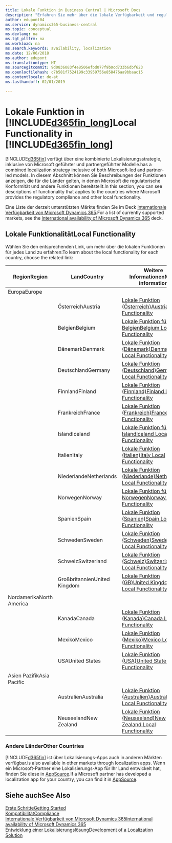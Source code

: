 ```yaml
---
title: Lokale Funktion in Business Central | Microsoft Docs
description: "Erfahren Sie mehr über die lokale Verfügbarkeit und regulatorischen Konformität von Dynamics 365 Business Central."
author: edupont04
ms.service: dynamics365-business-central
ms.topic: conceptual
ms.devlang: na
ms.tgt_pltfrm: na
ms.workload: na
ms.search.keywords: availability, localization
ms.date: 12/06/2018
ms.author: edupont
ms.translationtype: HT
ms.sourcegitcommit: 9d0836083f4e8506efbd077f9b0cd733b6dbf623
ms.openlocfilehash: c7b581f7524199c33959756e858476aa9bbaac15
ms.contentlocale: de-at
ms.lasthandoff: 02/01/2019

---
```

# <a name="local-functionality-in-included365finlongincludesd365finlongmdmd"></a><span data-ttu-id="b67f1-103">Lokale Funktion in [!INCLUDE[d365fin_long](includes/d365fin_long_md.md)]</span><span class="sxs-lookup"><span data-stu-id="b67f1-103">Local Functionality in [!INCLUDE[d365fin_long](includes/d365fin_long_md.md)]</span></span>
[!INCLUDE[d365fin](includes/d365fin_md.md)] <span data-ttu-id="b67f1-104">verfügt über eine kombinierte Lokalisierungsstrategie, inklusive von Microsoft geführter und partnergeführter Modelle.</span><span class="sxs-lookup"><span data-stu-id="b67f1-104">has a combined localization strategy inclusive of both Microsoft-led and partner-led models.</span></span> <span data-ttu-id="b67f1-105">In diesem Abschnitt können Sie Beschreibungen der Funktionen anzeigen, die für die Länder gelten, in denen Microsoft die regulatorische Konformität und andere Funktionen bereitstellt.</span><span class="sxs-lookup"><span data-stu-id="b67f1-105">In this section, you can see descriptions of functionality that applies to the countries where Microsoft provides the regulatory compliance and other local functionality.</span></span>  

<span data-ttu-id="b67f1-106">Eine Liste der derzeit unterstützten Märkte finden Sie im Deck [Internationale Verfügbarkeit von Microsoft Dynamics 365](https://docs.microsoft.com/en-us/dynamics365/get-started/availability).</span><span class="sxs-lookup"><span data-stu-id="b67f1-106">For a list of currently supported markets, see the [International availability of Microsoft Dynamics 365](https://docs.microsoft.com/en-us/dynamics365/get-started/availability) deck.</span></span>  

## <a name="local-functionality"></a><span data-ttu-id="b67f1-107">Lokale Funktionalität</span><span class="sxs-lookup"><span data-stu-id="b67f1-107">Local Functionality</span></span>
<span data-ttu-id="b67f1-108">Wählen Sie den entsprechenden Link, um mehr über die lokalen Funktionen für jedes Land zu erfahren:</span><span class="sxs-lookup"><span data-stu-id="b67f1-108">To learn about the local functionality for each country, choose the related link:</span></span>

| <span data-ttu-id="b67f1-109">Region</span><span class="sxs-lookup"><span data-stu-id="b67f1-109">Region</span></span> | <span data-ttu-id="b67f1-110">Land</span><span class="sxs-lookup"><span data-stu-id="b67f1-110">Country</span></span> | <span data-ttu-id="b67f1-111">Weitere Informationen</span><span class="sxs-lookup"><span data-stu-id="b67f1-111">More information</span></span> |
| --- | --- |--- |
| <span data-ttu-id="b67f1-112">Europa</span><span class="sxs-lookup"><span data-stu-id="b67f1-112">Europe</span></span> |  | |
|        | <span data-ttu-id="b67f1-113">Österreich</span><span class="sxs-lookup"><span data-stu-id="b67f1-113">Austria</span></span> | [<span data-ttu-id="b67f1-114">Lokale Funktion (Österreich)</span><span class="sxs-lookup"><span data-stu-id="b67f1-114">Austria Local Functionality</span></span>](localfunctionality/austria/austria-local-functionality.md) |
|        | <span data-ttu-id="b67f1-115">Belgien</span><span class="sxs-lookup"><span data-stu-id="b67f1-115">Belgium</span></span> |  [<span data-ttu-id="b67f1-116">Lokale Funktion für Belgien</span><span class="sxs-lookup"><span data-stu-id="b67f1-116">Belgium Local Functionality</span></span>](localfunctionality/belgium/belgium-local-functionality.md) |
|        | <span data-ttu-id="b67f1-117">Dänemark</span><span class="sxs-lookup"><span data-stu-id="b67f1-117">Denmark</span></span> | [<span data-ttu-id="b67f1-118">Lokale Funktion (Dänemark)</span><span class="sxs-lookup"><span data-stu-id="b67f1-118">Denmark Local Functionality</span></span>](localfunctionality/denmark/denmark-local-functionality.md) |
|        | <span data-ttu-id="b67f1-119">Deutschland</span><span class="sxs-lookup"><span data-stu-id="b67f1-119">Germany</span></span> | [<span data-ttu-id="b67f1-120">Lokale Funktion (Deutschland)</span><span class="sxs-lookup"><span data-stu-id="b67f1-120">Germany Local Functionality</span></span>](localfunctionality/germany/germany-local-functionality.md) |
|        | <span data-ttu-id="b67f1-121">Finnland</span><span class="sxs-lookup"><span data-stu-id="b67f1-121">Finland</span></span> | [<span data-ttu-id="b67f1-122">Lokale Funktion (Finnland)</span><span class="sxs-lookup"><span data-stu-id="b67f1-122">Finland Local Functionality</span></span>](localfunctionality/finland/finland-local-functionality.md) |
|        | <span data-ttu-id="b67f1-123">Frankreich</span><span class="sxs-lookup"><span data-stu-id="b67f1-123">France</span></span> | [<span data-ttu-id="b67f1-124">Lokale Funktion (Frankreich)</span><span class="sxs-lookup"><span data-stu-id="b67f1-124">France Local Functionality</span></span>](localfunctionality/france/france-local-functionality.md) |
|        | <span data-ttu-id="b67f1-125">Island</span><span class="sxs-lookup"><span data-stu-id="b67f1-125">Iceland</span></span> | [<span data-ttu-id="b67f1-126">Lokale Funktion für Island</span><span class="sxs-lookup"><span data-stu-id="b67f1-126">Iceland Local Functionality</span></span>](localfunctionality/iceland/iceland-local-functionality.md) |
|        | <span data-ttu-id="b67f1-127">Italien</span><span class="sxs-lookup"><span data-stu-id="b67f1-127">Italy</span></span> | [<span data-ttu-id="b67f1-128">Lokale Funktion (Italien)</span><span class="sxs-lookup"><span data-stu-id="b67f1-128">Italy Local Functionality</span></span>](localfunctionality/italy/italy-local-functionality.md) |
|        | <span data-ttu-id="b67f1-129">Niederlande</span><span class="sxs-lookup"><span data-stu-id="b67f1-129">Netherlands</span></span> | [<span data-ttu-id="b67f1-130">Lokale Funktion (Niederlande)</span><span class="sxs-lookup"><span data-stu-id="b67f1-130">Netherlands Local Functionality</span></span>](localfunctionality/netherlands/netherlands-local-functionality.md) |
|        | <span data-ttu-id="b67f1-131">Norwegen</span><span class="sxs-lookup"><span data-stu-id="b67f1-131">Norway</span></span> | [<span data-ttu-id="b67f1-132">Lokale Funktion für Norwegen</span><span class="sxs-lookup"><span data-stu-id="b67f1-132">Norway Local Functionality</span></span>](localfunctionality/norway/norway-local-functionality.md) |
|        | <span data-ttu-id="b67f1-133">Spanien</span><span class="sxs-lookup"><span data-stu-id="b67f1-133">Spain</span></span> | [<span data-ttu-id="b67f1-134">Lokale Funktion (Spanien)</span><span class="sxs-lookup"><span data-stu-id="b67f1-134">Spain Local Functionality</span></span>](localfunctionality/spain/spain-local-functionality.md) |
|        | <span data-ttu-id="b67f1-135">Schweden</span><span class="sxs-lookup"><span data-stu-id="b67f1-135">Sweden</span></span> | [<span data-ttu-id="b67f1-136">Lokale Funktion (Schweden)</span><span class="sxs-lookup"><span data-stu-id="b67f1-136">Sweden Local Functionality</span></span>](localfunctionality/sweden/sweden-local-functionality.md) |
|        | <span data-ttu-id="b67f1-137">Schweiz</span><span class="sxs-lookup"><span data-stu-id="b67f1-137">Switzerland</span></span> | [<span data-ttu-id="b67f1-138">Lokale Funktion (Schweiz)</span><span class="sxs-lookup"><span data-stu-id="b67f1-138">Switzerland Local Functionality</span></span>](localfunctionality/switzerland/switzerland-local-functionality.md) |
|        | <span data-ttu-id="b67f1-139">Großbritannien</span><span class="sxs-lookup"><span data-stu-id="b67f1-139">United Kingdom</span></span> | [<span data-ttu-id="b67f1-140">Lokale Funktion (GB)</span><span class="sxs-lookup"><span data-stu-id="b67f1-140">United Kingdom Local Functionality</span></span>](localfunctionality/unitedkingdom/united-kingdom-local-functionality.md) |
| <span data-ttu-id="b67f1-141">Nordamerika</span><span class="sxs-lookup"><span data-stu-id="b67f1-141">North America</span></span> |       |  |
|        | <span data-ttu-id="b67f1-142">Kanada</span><span class="sxs-lookup"><span data-stu-id="b67f1-142">Canada</span></span>|[<span data-ttu-id="b67f1-143">Lokale Funktion (Kanada)</span><span class="sxs-lookup"><span data-stu-id="b67f1-143">Canada Local Functionality</span></span>](localfunctionality/canada/canada-local-functionality.md) |
|        | <span data-ttu-id="b67f1-144">Mexiko</span><span class="sxs-lookup"><span data-stu-id="b67f1-144">Mexico</span></span> | [<span data-ttu-id="b67f1-145">Lokale Funktion (Mexiko)</span><span class="sxs-lookup"><span data-stu-id="b67f1-145">Mexico Local Functionality</span></span>](localfunctionality/mexico/mexico-local-functionality.md) |
|        | <span data-ttu-id="b67f1-146">USA</span><span class="sxs-lookup"><span data-stu-id="b67f1-146">United States</span></span>|[<span data-ttu-id="b67f1-147">Lokale Funktion (USA)</span><span class="sxs-lookup"><span data-stu-id="b67f1-147">United States Local Functionality</span></span>](localfunctionality/unitedstates/united-states-local-functionality.md) |
| <span data-ttu-id="b67f1-148">Asien Pazifik</span><span class="sxs-lookup"><span data-stu-id="b67f1-148">Asia Pacific</span></span> |       |  |
|        | <span data-ttu-id="b67f1-149">Australien</span><span class="sxs-lookup"><span data-stu-id="b67f1-149">Australia</span></span> | [<span data-ttu-id="b67f1-150">Lokale Funktion (Australien)</span><span class="sxs-lookup"><span data-stu-id="b67f1-150">Australia Local Functionality</span></span>](localfunctionality/australia/australia-local-functionality.md) |
|        | <span data-ttu-id="b67f1-151">Neuseeland</span><span class="sxs-lookup"><span data-stu-id="b67f1-151">New Zealand</span></span> | [<span data-ttu-id="b67f1-152">Lokale Funktion (Neuseeland)</span><span class="sxs-lookup"><span data-stu-id="b67f1-152">New Zealand Local Functionality</span></span>](localfunctionality/newzealand/new-zealand-local-functionality.md) |

### <a name="other-countries"></a><span data-ttu-id="b67f1-153">Andere Länder</span><span class="sxs-lookup"><span data-stu-id="b67f1-153">Other Countries</span></span>
[!INCLUDE[d365fin](includes/d365fin_md.md)] <span data-ttu-id="b67f1-154">ist über Lokalisierungs-Apps auch in anderen Märkten verfügbar.</span><span class="sxs-lookup"><span data-stu-id="b67f1-154">is also available in other markets through localization apps.</span></span> <span data-ttu-id="b67f1-155">Wenn ein Microsoft-Partner eine Lokalisierungs-App für Ihr Land entwickelt hat, finden Sie diese in [AppSource](https://appsource.microsoft.com/en-us/product/dynamics-365-business-central/).</span><span class="sxs-lookup"><span data-stu-id="b67f1-155">If a Microsoft partner has developed a localization app for your country, you can find it in [AppSource](https://appsource.microsoft.com/en-us/product/dynamics-365-business-central/).</span></span>

## <a name="see-also"></a><span data-ttu-id="b67f1-156">Siehe auch</span><span class="sxs-lookup"><span data-stu-id="b67f1-156">See Also</span></span>
[<span data-ttu-id="b67f1-157">Erste Schritte</span><span class="sxs-lookup"><span data-stu-id="b67f1-157">Getting Started</span></span>](product-get-started.md)  
[<span data-ttu-id="b67f1-158">Kompatibilität</span><span class="sxs-lookup"><span data-stu-id="b67f1-158">Compliance</span></span>](compliance/compliance-overview.md)  
[<span data-ttu-id="b67f1-159">Internationale Verfügbarkeit von Microsoft Dynamics 365</span><span class="sxs-lookup"><span data-stu-id="b67f1-159">International availability of Microsoft Dynamics 365</span></span>](https://docs.microsoft.com/en-us/dynamics365/get-started/availability)  
[<span data-ttu-id="b67f1-160">Entwicklung einer Lokalisierungslösung</span><span class="sxs-lookup"><span data-stu-id="b67f1-160">Development of a Localization Solution</span></span>](/dynamics365/business-central/dev-itpro/developer/readiness/readiness-develop-localization)  

